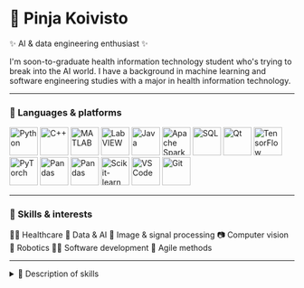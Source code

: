 # 🦾 Pinja Koivisto 

✨ AI & data engineering enthusiast ✨

I'm soon-to-graduate health information technology student who's trying to break into the AI world. 
I have a background in machine learning and software engineering studies with a major in health information technology. 

---
### 👾 Languages & platforms

<p align="left">
  <img alt="Python" width="50px" src="https://cdn.jsdelivr.net/gh/devicons/devicon@latest/icons/python/python-original-wordmark.svg" />
  <img alt="C++" width="50px" src="https://cdn.jsdelivr.net/gh/devicons/devicon@latest/icons/cplusplus/cplusplus-original.svg" />
  <img alt="MATLAB" width="50px" src="https://cdn.jsdelivr.net/gh/devicons/devicon@latest/icons/matlab/matlab-original.svg" />
  <img alt="LabVIEW" width="50px" src="https://cdn.jsdelivr.net/gh/devicons/devicon@latest/icons/labview/labview-original-wordmark.svg" />
  <img alt="Java" width="50px" src="https://cdn.jsdelivr.net/gh/devicons/devicon@latest/icons/java/java-original.svg" />
  <img alt="Apache Spark" width="50px" src="https://cdn.jsdelivr.net/gh/devicons/devicon@latest/icons/apachespark/apachespark-original-wordmark.svg" />
  <img alt="SQL" width="50px" src="https://cdn.jsdelivr.net/gh/devicons/devicon@latest/icons/azuresqldatabase/azuresqldatabase-original.svg" />
  <img alt="Qt" width="50px" src="https://cdn.jsdelivr.net/gh/devicons/devicon@latest/icons/qt/qt-original.svg" />
  <img alt="TensorFlow" width="50px" src="https://cdn.jsdelivr.net/gh/devicons/devicon@latest/icons/tensorflow/tensorflow-original.svg" />
  <img alt="PyTorch" width="50px" src="https://cdn.jsdelivr.net/gh/devicons/devicon@latest/icons/pytorch/pytorch-original.svg" />
  <img alt="Pandas" width="50px" src="https://cdn.jsdelivr.net/gh/devicons/devicon@latest/icons/pandas/pandas-original-wordmark.svg" />
  <img alt="Pandas" width="50px" src="https://cdn.jsdelivr.net/gh/devicons/devicon@latest/icons/numpy/numpy-original.svg" />
  <img alt="Scikit-learn" width="50px" src="https://cdn.jsdelivr.net/gh/devicons/devicon@latest/icons/scikitlearn/scikitlearn-original.svg" />
  <img alt="VS Code" width="50px" src="https://cdn.jsdelivr.net/gh/devicons/devicon@latest/icons/vscode/vscode-original.svg" />
  <img alt="Git" width="50px" src="https://cdn.jsdelivr.net/gh/devicons/devicon@latest/icons/git/git-original.svg" />
</p>

---
### 🌟 Skills & interests
👩‍⚕️ Healthcare
🔮 Data & AI
🩻 Image & signal processing
📷 Computer vision
🦿 Robotics
👩‍💻 Software development
🌊 Agile methods

---
<details>
  <summary>📌 Description of skills </summary>
  <p>
    I have experience in software development using Python, C++, and LabVIEW, gained through my bachelor's degree minor in software engineering and internship. 
    During my master's, I transitioned to a minor in signal processing and machine learning, focusing on image processing (MATLAB), computer vision, and core machine 
    learning concepts, including classical models, reinforcement learning, and neural networks. I have also taken courses in databases (SQL) and data-intensive 
    programming (PySpark) to strengthen my knowledge in data engineering. In the future, I plan to pursue Azure certifications to deepen my understanding 
    of cloud-based data engineering solutions.
  </p>
  <p>
    I also had the opportunity to study as an exchange student at ETH Zurich, where I took courses in AI, robotics, deep learning, and computer vision. 
    Additionally, I contributed to an AI-driven healthcare project using real-life patient data as part of a group collaboration.
  </p>    
</details>
       
         


          
          

          
       
          




         
          